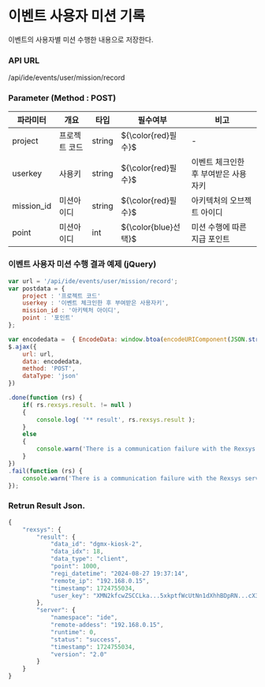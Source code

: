 이벤트 사용자 미션 기록
==========================
이벤트의 사용자별 미션 수행한 내용으로 저장한다.

### API URL

/api/ide/events/user/mission/record

### Parameter (Method : POST)

|파라미터|개요|타입|필수여부|비고|
|------|---|---|---|---|
|project|프로젝트 코드|string|${\color{red}필수}$|-|
|userkey|사용키|string|${\color{red}필수}$|이벤트 체크인한 후 부여받은 사용자키|
|mission_id|미션아이디|string|${\color{red}필수}$|아키텍처의 오브젝트 아이디|
|point|미션아이디|int|${\color{blue}선택}$|미션 수행에 따른 지급 포인트|

### 이벤트 사용자 미션 수행 결과 예제 (jQuery)
```javascript
var url = '/api/ide/events/user/mission/record';
var postdata = {
	project : '프로젝트 코드'
	userkey : '이벤트 체크인한 후 부여받은 사용자키',
	mission_id : '아키텍처 아이디',
	point : '포인트'
};

var encodedata =  { EncodeData: window.btoa(encodeURIComponent(JSON.stringify( postdata ))) };
$.ajax({
	url: url,
	data: encodedata,
	method: 'POST',
	dataType: 'json'
})

.done(function (rs) {
	if( rs.rexsys.result. != null )
	{
		console.log( '** result', rs.rexsys.result );
	}
	else
	{
		console.warn('There is a communication failure with the Rexsys server.');
	}
})
.fail(function (rs) {
	console.warn('There is a communication failure with the Rexsys server.');
});
```

### Retrun Result Json.

```javascript
{
    "rexsys": {
        "result": {
            "data_id": "dgmx-kiosk-2",
            "data_idx": 18,
            "data_type": "client",
            "point": 1000,         
            "regi_datetime": "2024-08-27 19:37:14",
            "remote_ip": "192.168.0.15",
            "timestamp": 1724755034,
            "user_key": "XMN2kfcwZSCCLka...5xkptfWcUtNn1dXhhBDpRN...cX3DAZBZRldtG6ICkymcV2jPSar...t9vs6u7H7bw="
        },
        "server": {
            "namespace": "ide",
            "remote-addess": "192.168.0.15",
            "runtime": 0,
            "status": "success",
            "timestamp": 1724755034,
            "version": "2.0"
        }
    }
}
```
